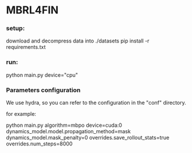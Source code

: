 # MBRL4FIN

### setup:
download and decompress data into ./datasets
pip install -r requirements.txt

### run:
python main.py device="cpu"    

### Parameters configuration
We use hydra, so you can refer to the configuration in the "conf" directory.

for example:

python main.py algorithm=mbpo device=cuda:0 dynamics_model.model.propagation_method=mask dynamics_model.mask_penalty=0 overrides.save_rollout_stats=true overrides.num_steps=8000
